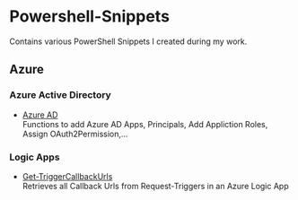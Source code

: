 # Powershell-Snippets

Contains various PowerShell Snippets I created during my work.

## Azure

### Azure Active Directory

* <a href="https://github.com/apollak/Powershell-Snippets/tree/master/Azure/Azure%20AD" target="_blank">Azure AD</a><br/> 
  Functions to add Azure AD Apps, Principals, Add Appliction Roles, Assign OAuth2Permission,...

### Logic Apps

* <a href="https://github.com/apollak/Powershell-Snippets/tree/master/Azure/Logic%20Apps/Triggers" target="_blank">Get-TriggerCallbackUrls</a><br/>
  Retrieves all Callback Urls from Request-Triggers in an Azure Logic App
